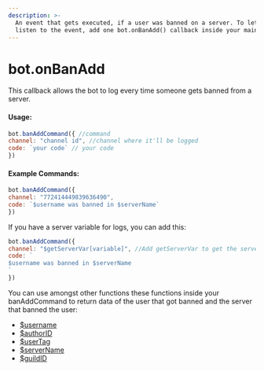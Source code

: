 ```yaml
---
description: >-
  An event that gets executed, if a user was banned on a server. To let the bot
  listen to the event, add one bot.onBanAdd() callback inside your mainfile.
---
```


# bot.onBanAdd

This callback allows the bot to log every time someone gets banned from a server.

#### Usage:

```javascript
bot.banAddCommand({ //command
channel: "channel id", //channel where it'll be logged
code: `your code` // your code
})
```

#### Example Commands:

```javascript
bot.banAddCommand({ 
channel: "772414449839636490",
code: `$username was banned in $serverName`
})
```

If you have a server variable for logs, you can add this:

```javascript
bot.banAddCommand({ 
channel: "$getServerVar[variable]", //Add getServerVar to get the servers log channel (if they set it ofcourse)
code: `
$username was banned in $serverName
`
})
```

You can use amongst other functions these functions inside your banAddCommand to return data of the user that got banned and the server that banned the user:

* [$username](../functions/usdusername.md)
* [$authorID](../functions/usdauthorid.md)
* [$userTag](../functions/usdusertag.md)
* [$serverName](../functions/usdservername.md)
* [$guildID](../functions/usdguildid.md)

